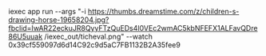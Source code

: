 iexec app run --args "-i https://thumbs.dreamstime.com/z/children-s-drawing-horse-19658204.jpg?fbclid=IwAR22eckuJR8QyyFTzQuEDs4l0VEc2wmAC5kbNFEFX1ALFavQDre86U5uuak  /iexec\_out/ticheval.png"  --watch 0x39cf559097d6d14C92c9d5aC7FB1132B2A35fee9
